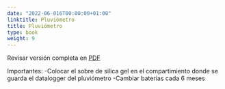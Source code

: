```yaml
---
date: "2022-06-016T00:00:00+01:00"
linktitle: Pluviómetro
title: Pluviómetro
type: book
weight: 9
---
```

Revisar versión completa en [PDF](/manuals/manual_equipo/pluviometro.pdf)

Importantes: 
-Colocar el sobre de silica gel en el compartimiento donde se guarda el datalogger del pluviómetro
-Cambiar baterias cada 6 meses

